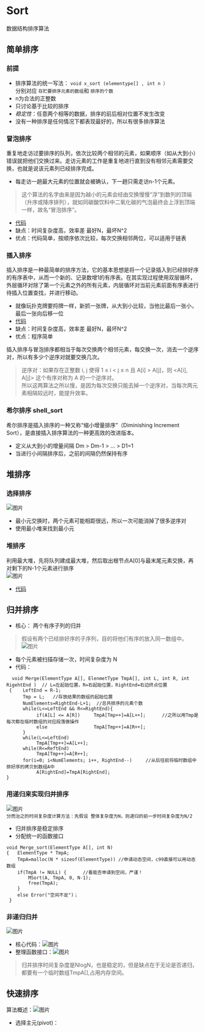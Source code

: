 # **Sort**
数据结构排序算法  
## 简单排序
### 前提
* 排序算法的统一写法：  `void x_sort (elementype[] , int n ）`  
分别对应 `存贮要排序元素的数组`和 `排序的个数`  
* n为合法的正整数
* 只讨论基于比较的排序
* *稳定性*：任意两个相等的数据，排序的前后相对位置不发生改变
* 没有一种排序是任何情况下都表现最好的，所以有很多排序算法
### 冒泡排序
重复地走访过要排序的队列，依次比较两个相邻的元素，如果顺序（如从大到小）错误就把他们交换过来。走访元素的工作是重复地进行直到没有相邻元素需要交换，也就是说该元素列已经排序完成。  
* 每走访一趟最大元素的位置就会被确认，下一趟只需走访n-1个元素。
>这个算法的名字由来是因为越小的元素会经由交换慢慢“浮”到数列的顶端（升序或降序排列），就如同碳酸饮料中二氧化碳的气泡最终会上浮到顶端一样，故名“冒泡排序”。    
* [代码](https://github.com/Neural1996/Sort/blob/main/%E5%86%92%E6%B3%A1bubble.c)  
* 缺点：时间复杂度高，效率差 最好N，最坏N^2
* 优点：代码简单，按顺序依次比较，每次交换相邻两位，可以适用于链表
### 插入排序
插入排序是一种最简单的排序方法，它的基本思想是将一个记录插入到已经排好序的有序表中，从而一个新的、记录数增1的有序表。在其实现过程使用双层循环，外层循环对除了第一个元素之外的所有元素，内层循环对当前元素前面有序表进行待插入位置查找，并进行移动。
* 就像玩扑克牌要捋牌一样，新抓一张牌，从大到小比较，当他比最后一张小，最后一张向后移一位
* [代码](https://github.com/Neural1996/Sort/blob/main/%E6%8F%92%E5%85%A5insertion.c)
* 缺点：时间复杂度高，效率差 最好N，最坏N^2
* 优点：程序简单

插入排序与冒泡排序都相当于每次交换两个相邻元素，每交换一次，消去一个逆序对，所以有多少个逆序对就要交换几次。
>逆序对：如果存在正整数 i, j 使得 1 ≤ i < j ≤ n 且 A[i] > A[j]，则 <A[i], A[j]> 这个有序对称为 A 的一个逆序对。  
所以这两算法之所以慢，是因为每次交换只能去掉一个逆序对，当每次两元素相隔较远时，能提升效率。  
### 希尔排序 shell_sort
希尔排序是插入排序的一种又称“缩小增量排序”（Diminishing Increment Sort），是直接插入排序算法的一种更高效的改进版本。  
* 定义从大到小的增量间隔 Dm > Dm-1 > ... > D1=1 
* 当进行小间隔排序后，之前的间隔仍然保持有序 
## 堆排序
### 选择排序
![图片](https://user-images.githubusercontent.com/88218815/127792650-6f33508b-ddd1-44a3-b0ab-7b17829931ca.png)
* 最小元交换时，两个元素可能相距很远，所以一次可能消掉了很多逆序对
* 使用最小堆来找到最小元
### 堆排序 
利用最大堆，先将队列建成最大堆，然后取出根节点A[0]与最末尾元素交换，再对剩下的N-1个元素进行排序  
![图片](https://user-images.githubusercontent.com/88218815/127794145-c99a8daf-bc1c-4730-8e1e-e2484d90b7b6.png)
* [代码](https://github.com/Neural1996/Sort/blob/main/%E5%A0%86%E6%8E%92%E5%BA%8Fheapsort.c)
## 归并排序
* 核心： 两个有序子列的归并  
>假设有两个已经排好序的子序列，目的将他们有序的放入同一数组中。    
![图片](https://user-images.githubusercontent.com/88218815/127796640-5f6381b2-7e55-4013-97ac-0605ac01a46e.png)
* 每个元素被扫描存储一次，时间复杂度为 N  
* 代码：  
```
  void Merge(ElementType A[], ElenmetType TmpA[], int L, int R, int RigehtEnd )  // L=左起始位置，R=右起始位置，RightEnd=右边终点位置
 {    LeftEnd = R-1;
      Tmp = L;   //存放结果的数组的起始位置
      NumElements=RightEnd-L+1;  //总共排序的元素个数
      while(L<=LeftEnd && R<=RightEnd){
           if(A[L] <= A[R])     TmpA[Tmp++]=A[L++];      //之所以用Tmp是每次都在临时数组的对应段落做操作
           else                 TmpA[Tmp++]=A[R++];
      }
      while(L<=LeftEnd)
           TmpA[Tmp++]=A[L++];
      while(R<=ReftEnd)
           TmpA[Tmp++]=A[R++];
      for(i=0; i<NumElements; i++, RightEnd--)     //从后往前将临时数组中排好序的拷贝到数组A中
           A[RightEnd]=TmpA[RightEnd];
} 
```  
### 用递归来实现归并排序  
![图片](https://user-images.githubusercontent.com/88218815/127874947-554c8b62-acc7-4dcf-86c2-e2a459bd190d.png)  
`分而治之的时间复杂度计算方法：先假设 整体复杂度为N，则递归的前一步时间复杂度为N/2`
* 归并排序是稳定排序 
* 分配统一的函数接口
```
void Merge_sort(ElementType A[], int N)
{   ElementType * TmpA;
    TmpA=malloc(N * sizeof(ElementType)) //申请动态空间，c99直接可以用动态数组
    if(TmpA != NULL) {      //看能否申请到空间，严谨！
        MSort(A, TmpA, 0, N-1);   
        free(TmpA);
    }
    else Error("空间不足")；
 }
 ```
### 非递归归并
![图片](https://user-images.githubusercontent.com/88218815/127942841-9b3e766c-802c-429d-bd00-917e5c2992d1.png)
* 核心代码：![图片](https://user-images.githubusercontent.com/88218815/127942648-9c3efd44-c963-4d0f-a5a2-187a90d5a1e8.png)  
* 整理函数接口：![图片](https://user-images.githubusercontent.com/88218815/127943387-9c87d149-9b1a-4c1f-a4b3-8e0154377547.png)
>归并排序时间复杂度是NlogN，也是稳定的，但是缺点在于无论是否递归，都要有一个临时数组TmpA[],占用内存空间。  
## 快速排序
算法概述：![图片](https://user-images.githubusercontent.com/88218815/127948255-2d6353ad-62b1-47da-948d-07051e71a625.png)
* 选择主元(pivot)：
